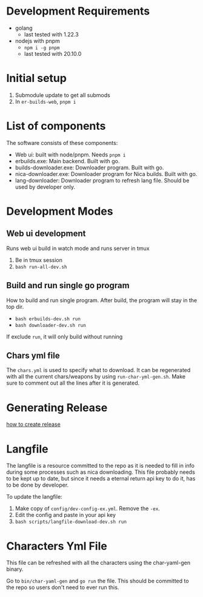 # Development Requirements
- golang
    - last tested with 1.22.3
- nodejs with pnpm
    - `npm i -g pnpm`
    - last tested with 20.10.0

# Initial setup
1. Submodule update to get all submods
2. In `er-builds-web`, `pnpm i`

# List of components
The software consists of these components:

- Web ui: built with node/pnpm. Needs `pnpm i`
- erbuilds.exe: Main backend. Built with go.
- builds-downloader.exe: Downloader program. Built with go.
- nica-downloader.exe: Downloader program for Nica builds. Built with go.
- lang-downloader: Downloader program to refresh lang file. Should be used by developer only.

# Development Modes
## Web ui development
Runs web ui build in watch mode and runs server in tmux

1. Be in tmux session
2. `bash run-all-dev.sh`

## Build and run single go program
How to build and run single program. After build, the program will stay in the top dir.

- `bash erbuilds-dev.sh run`
- `bash downloader-dev.sh run`

If exclude `run`, it will only build without running

## Chars yml file
The `chars.yml` is used to specify what to download. It can be regenerated with all the current chars/weapons by using `run-char-yml-gen.sh`. Make sure to comment out all the lines after it is generated.

# Generating Release
[how to create release](../release/readme.md)

# Langfile
The langfile is a resource committed to the repo as it is needed to fill in info during some processes such as nica downloading. This file probably needs to be kept up to date, but since it needs a eternal return api key to do it, has to be done by developer.

To update the langfile:

1. Make copy of `config/dev-config-ex.yml`. Remove the `-ex`.
2. Edit the config and paste in your api key
3. `bash scripts/langfile-download-dev.sh run`

# Characters Yml File
This file can be refreshed with all the characters using the char-yaml-gen binary.

Go to `bin/char-yaml-gen` and `go run` the file. This should be committed to the repo so users don't need to ever run this.